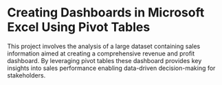 # Creating Dashboards in Microsoft Excel Using Pivot Tables

This project involves the analysis of a large dataset containing sales information aimed at creating a comprehensive revenue and profit dashboard. By leveraging pivot tables these dashboard provides key insights into sales performance enabling data-driven decision-making for stakeholders.
